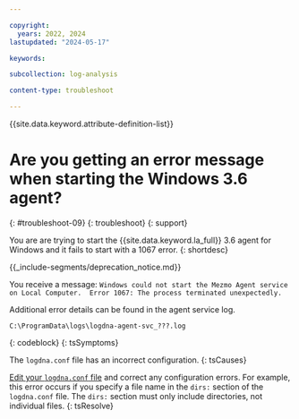 ```yaml
---

copyright:
  years: 2022, 2024
lastupdated: "2024-05-17"

keywords:

subcollection: log-analysis

content-type: troubleshoot

---
```


{{site.data.keyword.attribute-definition-list}}

# Are you getting an error message when starting the Windows 3.6 agent?
{: #troubleshoot-09}
{: troubleshoot}
{: support}

You are are trying to start the {{site.data.keyword.la_full}} 3.6 agent for Windows and it fails to start with a 1067 error.
{: shortdesc}

<!-- common deprecation notice -->
{{_include-segments/deprecation_notice.md}}

You receive a message: `Windows could not start the Mezmo Agent service on Local Computer.  Error 1067: The process terminated unexpectedly.`

Additional error details can be found in the agent service log.

```text
C:\ProgramData\logs\logdna-agent-svc_???.log
```
{: codeblock}
{: tsSymptoms}

The `logdna.conf` file has an incorrect configuration.
{: tsCauses}

[Edit your `logdna.conf` file](/docs/log-analysis?topic=log-analysis-config_agent_windows_v3) and correct any configuration errors. For example, this error occurs if you specify a file name in the `dirs:` section of the `logdna.conf` file.  The `dirs:` section must only include directories, not individual files.
{: tsResolve}
